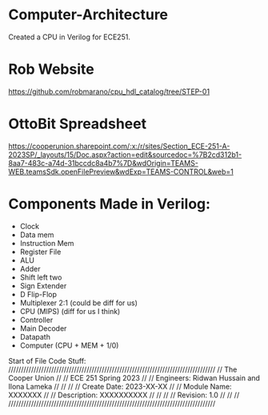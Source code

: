 # Computer-Architecture
Created a CPU in Verilog for ECE251.

# Rob Website 
https://github.com/robmarano/cpu_hdl_catalog/tree/STEP-01

# OttoBit Spreadsheet 
https://cooperunion.sharepoint.com/:x:/r/sites/Section_ECE-251-A-2023SP/_layouts/15/Doc.aspx?action=edit&sourcedoc=%7B2cd312b1-8aa7-483c-a74d-31bccdc8a4b7%7D&wdOrigin=TEAMS-WEB.teamsSdk.openFilePreview&wdExp=TEAMS-CONTROL&web=1

# Components Made in Verilog:
- Clock 
- Data mem
- Instruction Mem
- Register File
- ALU
- Adder
- Shift left two
- Sign Extender
- D Flip-Flop
- Multiplexer 2:1 (could be diff for us)
- CPU (MIPS) (diff for us I think)
- Controller
- Main Decoder
- Datapath
- Computer (CPU + MEM + 1/0)

Start of File Code Stuff:
//////////////////////////////////////////////////////////////////////////////////
// The Cooper Union                                                             //
// ECE 251 Spring 2023                                                          //
// Engineers: Ridwan Hussain and Ilona Lameka                                   //
//                                                                              //
//     Create Date: 2023-XX-XX                                                  //
//     Module Name: XXXXXXX                                                     //
//     Description: XXXXXXXXXX                                                  //
//                                                                              //
// Revision: 1.0                                                                //
//                                                                              //
//////////////////////////////////////////////////////////////////////////////////

